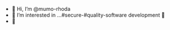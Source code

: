 - 👋 Hi, I’m @mumo-rhoda
- 👀 I’m interested in ...#secure-#quality-software development 🌱 
- 💞️ 

<!---
mumo-rhoda/mumo-rhoda is a ✨ special ✨ repository because its `README.md` (this file) appears on your GitHub profile.
You can click the Preview link to take a look at your changes.
--->

